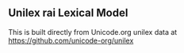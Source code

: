 Unilex rai Lexical Model
----------------------

This is built directly from Unicode.org unilex data at
https://github.com/unicode-org/unilex
